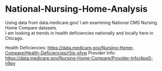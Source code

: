 # National-Nursing-Home-Analysis

Using data from data.medicare.gov/ I am examining National CMS Nursing Home Compare datasets.  
I am looking at trends in health deficiencies nationally and locally here in Chicago.

Health Deficiencies: https://data.medicare.gov/Nursing-Home-Compare/Health-Deficiencies/r5ix-sfxw
Provider Info: https://data.medicare.gov/Nursing-Home-Compare/Provider-Info/4pq5-n9py
